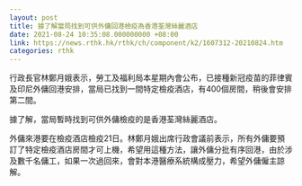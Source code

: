 ```yaml
---
layout: post
title: 據了解當局找到可供外傭回港檢疫為香港荃灣絲麗酒店
date: 2021-08-24 10:35:08.000000000 +08:00
link: https://news.rthk.hk/rthk/ch/component/k2/1607312-20210824.htm
categories: rthk
---
```


行政長官林鄭月娥表示，勞工及福利局本星期內會公布，已接種新冠疫苗的菲律賓及印尼外傭回港安排，當局已找到一間特定檢疫酒店，有400個房間，稍後會安排第二間。

據了解，當局暫時找到可供外傭檢疫的是香港荃灣絲麗酒店。

外傭來港要在檢疫酒店檢疫21日。林鄭月娥出席行政會議前表示，所有外傭要預訂了特定檢疫酒店房間才可上機，希望用這種方法，讓外傭分批有序回港，由於涉及數千名傭工，如果一次過回來，會對本港醫療系統構成壓力，希望外傭僱主諒解。
